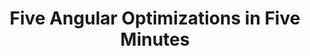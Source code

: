 ---
title: Five Angular Optimizations in Five Minutes
slides: https://docs.google.com/presentation/d/1XngYPqtt5Ad8qzVh70eEIcMX6NWGNwRpERNLHbXQ1Dc/edit?usp=sharing
video: https://www.youtube.com/embed/qRQ0iSlo1Lk
---